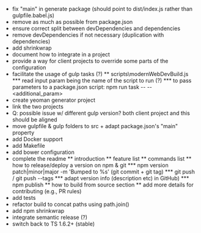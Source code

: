 * fix "main" in generate package (should point to dist/index.js rather than gulpfile.babel.js)
* remove as much as possible from package.json
* ensure correct split between devDependencies and dependencies
* remove devDependencies if not necessary (duplication with dependencies)
* add shrinkwrap
* document how to integrate in a project
* provide a way for client projects to override some parts of the configuration
* facilitate the usage of gulp tasks (?)
** scripts\modernWebDevBuild.js
*** read input param being the name of the script to run (?)
*** to pass parameters to a package.json script: npm run task -- --<additional_param>
* create yeoman generator project
* link the two projects
* Q: possible issue w/ different gulp version? both client project and this should be aligned
* move gulpfile & gulp folders to src + adapt package.json's "main" property
* add Docker support
* add Makefile
* add bower configuration
* complete the readme
** introduction
** feature list
** commands list
** how to release/deploy a version on npm & git
*** npm version patch|minor|major -m 'Bumped to %s' (git commit + git tag)
*** git push / git push --tags
*** adapt version info (description etc) in GitHub)
*** npm publish
** how to build from source section
** add more details for contributing (e.g., PR rules)
* add tests
* refactor build to concat paths using  path.join()
* add npm shrinkwrap
* integrate semantic release (?)
* switch back to TS 1.6.2+ (stable)
